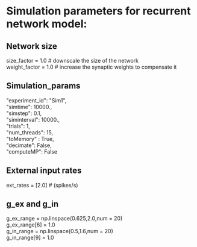 # Simulation parameters for recurrent network model:

## Network size
size_factor = 1.0 # downscale the size of the network <br>
weight_factor = 1.0 # increase the synaptic weights to compensate it

## Simulation_params
"experiment_id": "Sim1", <br>
"simtime": 10000., <br>
"simstep": 0.1, <br>
"siminterval": 10000., <br>
"trials": 1, <br>
"num_threads": 15, <br>
"toMemory" : True,<br>
"decimate": False, <br>
"computeMP": False <br>

## External input rates
ext_rates = [2.0] # (spikes/s)

## g_ex and g_in
g_ex_range = np.linspace(0.625,2.0,num = 20) <br>
g_ex_range[6] = 1.0 <br>
g_in_range = np.linspace(0.5,1.6,num = 20) <br>
g_in_range[9] = 1.0
